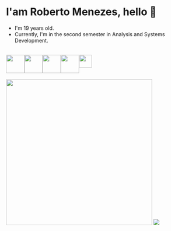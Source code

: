 <h1>I'am Roberto Menezes, hello 👋</h1>

- I'm 19 years old.
- Currently, I'm in the second semester in Analysis and Systems Development. 

<br>
<section style="display: flex;">
    <img src="https://upload.wikimedia.org/wikipedia/commons/thumb/9/99/Unofficial_JavaScript_logo_2.svg/1200px-Unofficial_JavaScript_logo_2.svg.png" style="width:50px;">
    <img src="https://encrypted-tbn0.gstatic.com/images?q=tbn:ANd9GcS0UwCF_o_Dmq3pcQwVPAcHquwJckGUFKydbA&usqp=CAU" style="width: 50px;">
    <img src="https://upload.wikimedia.org/wikipedia/commons/thumb/c/c3/Python-logo-notext.svg/1869px-Python-logo-notext.svg.png" style="width:50px;">
    <img src="https://cdn-icons-png.flaticon.com/512/5968/5968282.png" style="width:50px;">
    <img src="https://static-00.iconduck.com/assets.00/sql-database-generic-icon-1521x2048-d0vdpxpg.png" style="width:35px;">
</section>
<br>
<div>
    <img width="400px" src="https://github-readme-stats.vercel.app/api?username=RobertSDM&show_icons=true&theme=tokyonight" />
    <img src="https://github-readme-stats.vercel.app/api/top-langs/?username=RobertSDM&layout=compact&theme=tokyonight"/> 
</div>
